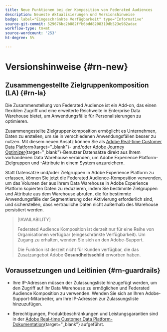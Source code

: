 ```yaml
---
title: Neue Funktionen bei der Komposition von Federated Audiences
description: Neueste Aktualisierungen und Versionshinweise
badge: label="Eingeschränkte Verfügbarkeit" type="Informative"
source-git-commit: 529676bc2b882ffb6bdd8208319db523e982adac
workflow-type: tm+mt
source-wordcount: '253'
ht-degree: 5%

---
```



# Versionshinweise {#rn-new}

## Zusammengestellte Zielgruppenkomposition (LA) {#rn-la}

Die Zusammenstellung von Federated Audience ist ein Add-on, das einen flexiblen Zugriff und eine erweiterte Reichweite in Enterprise Data Warehouse bietet, um Anwendungsfälle für Personalisierungen zu optimieren.

Zusammengestellte Zielgruppenkomposition ermöglicht es Unternehmen, Daten zu erstellen, um sie in verschiedenen Anwendungsfällen besser zu nutzen. Mit diesem neuen Ansatz können Sie als [Adobe Real-time Customer Data Platform](https://experienceleague.adobe.com/en/docs/experience-platform/segmentation/home){target="_blank"}- und/oder [Adobe Journey Optimizer](https://experienceleague.adobe.com/de/docs/journey-optimizer/using/ajo-home){target="_blank"}-Benutzer Datensätze direkt aus Ihrem vorhandenen Data Warehouse verbinden, um Adobe Experience Platform-Zielgruppen und -Attribute in einem System anzureichern.

Statt Datensätze und/oder Zielgruppen in Adobe Experience Platform zu erfassen, können Sie jetzt die Federated Audience-Komposition verwenden, um das Volumen der aus Ihrem Data Warehouse in Adobe Experience Platform kopierten Daten zu reduzieren, indem Sie bestimmte Zielgruppen und Attribute aus dem Warehouse abrufen, die für bestimmte Anwendungsfälle der Segmentierung oder Aktivierung erforderlich sind, und sicherstellen, dass vertrauliche Daten nicht außerhalb des Warehouse persistiert werden.


>[!AVAILABILITY]
>
>Federated Audience Komposition ist derzeit nur für eine Reihe von Organisationen verfügbar (eingeschränkte Verfügbarkeit). Um Zugang zu erhalten, wenden Sie sich an den Adobe-Support.
>
>Die Funktion ist derzeit nicht für Kunden verfügbar, die das Zusatzangebot Adobe **Gesundheitsschild** erworben haben.


## Voraussetzungen und Leitlinien {#rn-guardrails}

* Ihre IP-Adressen müssen der Zulassungsliste hinzugefügt werden, um den Zugriff auf Ihr Data Warehouse zu ermöglichen und Federated Audience Komposition zu verwenden. Wenden Sie sich an Ihren Adobe-Support-Mitarbeiter, um Ihre IP-Adressen zur Zulassungsliste hinzuzufügen.

* Berechtigungen, Produktbeschränkungen und Leistungsgarantien sind in der [Adobe Real-time Customer Data Platform-Dokumentation](https://experienceleague.adobe.com/en/docs/experience-platform/profile/guardrails){target="_blank"} aufgeführt.
